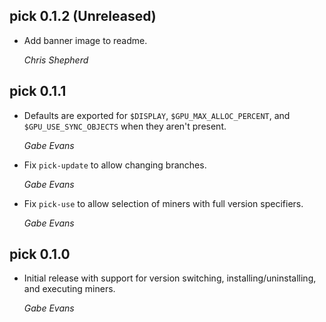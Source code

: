 ## pick 0.1.2 (Unreleased)

* Add banner image to readme.

  *Chris Shepherd*

## pick 0.1.1

* Defaults are exported for `$DISPLAY`, `$GPU_MAX_ALLOC_PERCENT`, and
  `$GPU_USE_SYNC_OBJECTS` when they aren't present.

  *Gabe Evans*

* Fix `pick-update` to allow changing branches.

  *Gabe Evans*

* Fix `pick-use` to allow selection of miners with full version specifiers.

  *Gabe Evans*

## pick 0.1.0

* Initial release with support for version switching, installing/uninstalling,
  and executing miners.

  *Gabe Evans*
